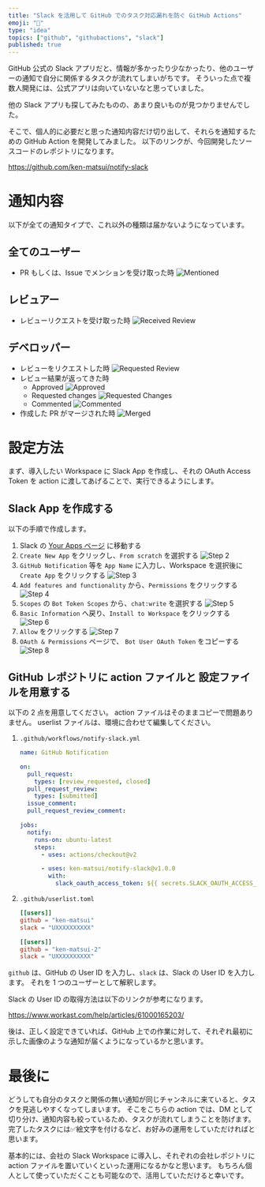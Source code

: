 ```yaml
---
title: "Slack を活用して GitHub でのタスク対応漏れを防ぐ GitHub Actions"
emoji: "🤖"
type: "idea"
topics: ["github", "githubactions", "slack"]
published: true
---
```


GitHub 公式の Slack アプリだと、情報が多かったり少なかったり、他のユーザーの通知で自分に関係するタスクが流れてしまいがちです。
そういった点で複数人開発には、公式アプリは向いていないなと思っていました。

他の Slack アプリも探してみたものの、あまり良いものが見つかりませんでした。

そこで、個人的に必要だと思った通知内容だけ切り出して、それらを通知するための GitHub Action を開発してみました。
以下のリンクが、今回開発したソースコードのレポジトリになります。

https://github.com/ken-matsui/notify-slack

# 通知内容

以下が全ての通知タイプで、これ以外の種類は届かないようになっています。

## 全てのユーザー

* PR もしくは、Issue でメンションを受け取った時
  ![Mentioned](/images/notify-slack-action/mentioned.png)

## レビュアー

* レビューリクエストを受け取った時
  ![Received Review](/images/notify-slack-action/received-review.png)

## デベロッパー

* レビューをリクエストした時
  ![Requested Review](/images/notify-slack-action/requested-review.png)
* レビュー結果が返ってきた時
  * Approved
    ![Approved](/images/notify-slack-action/approved.png)
  * Requested changes
    ![Requested Changes](/images/notify-slack-action/requested-changes.png)
  * Commented
    ![Commented](/images/notify-slack-action/commented.png)
* 作成した PR がマージされた時
  ![Merged](/images/notify-slack-action/merged.png)

# 設定方法

まず、導入したい Workspace に Slack App を作成し、それの OAuth Access Token を action に渡してあげることで、実行できるようにします。

## Slack App を作成する

以下の手順で作成します。

1. Slack の [Your Apps ページ](https://api.slack.com/apps) に移動する
2. `Create New App` をクリックし、`From scratch` を選択する
   ![Step 2](/images/notify-slack-action/step2.png)
3. `GitHub Notification` 等を `App Name` に入力し、Workspace を選択後に `Create App` をクリックする
   ![Step 3](/images/notify-slack-action/step3.png)
4. `Add features and functionality` から、`Permissions` をクリックする
   ![Step 4](/images/notify-slack-action/step4.png)
5. `Scopes` の `Bot Token Scopes` から、`chat:write` を選択する
   ![Step 5](/images/notify-slack-action/step5.png)
6. `Basic Information` へ戻り、`Install to Workspace` をクリックする
   ![Step 6](/images/notify-slack-action/step6.png)
7. `Allow` をクリックする
   ![Step 7](/images/notify-slack-action/step7.png)
8. `OAuth & Permissions` ページで、 `Bot User OAuth Token` をコピーする
   ![Step 8](/images/notify-slack-action/step8.png)

## GitHub レポジトリに action ファイルと 設定ファイルを用意する

以下の 2 点を用意してください。
action ファイルはそのままコピーで問題ありません。
userlist ファイルは、環境に合わせて編集してください。

1. `.github/workflows/notify-slack.yml`
   ```yaml
   name: GitHub Notification

   on:
     pull_request:
       types: [review_requested, closed]
     pull_request_review:
       types: [submitted]
     issue_comment:
     pull_request_review_comment:

   jobs:
     notify:
       runs-on: ubuntu-latest
       steps:
         - uses: actions/checkout@v2

         - uses: ken-matsui/notify-slack@v1.0.0
           with:
             slack_oauth_access_token: ${{ secrets.SLACK_OAUTH_ACCESS_TOKEN }}
    ```
2. `.github/userlist.toml`
   ```toml
   [[users]]
   github = "ken-matsui"
   slack = "UXXXXXXXXXX"

   [[users]]
   github = "ken-matsui-2"
   slack = "UXXXXXXXXXX"
   ```

`github` は、GitHub の User ID を入力し、`slack` は、Slack の User ID を入力します。
それを 1 つのユーザーとして解釈します。

Slack の User ID の取得方法は以下のリンクが参考になります。

https://www.workast.com/help/articles/61000165203/

後は、正しく設定できていれば、GitHub 上での作業に対して、それぞれ最初に示した画像のような通知が届くようになっているかと思います。

# 最後に

どうしても自分のタスクと関係の無い通知が同じチャンネルに来ていると、タスクを見逃しやすくなってしまいます。
そこをこちらの action では、DM として切り分け、通知内容も絞っているため、タスクが流れてしまうことを防げます。
完了したタスクには✅絵文字を付けるなど、お好みの運用をしていただければと思います。

基本的には、会社の Slack Workspace に導入し、それぞれの会社レポジトリに action ファイルを置いていくといった運用になるかなと思います。
もちろん個人として使っていただくことも可能なので、活用していただけると幸いです。

